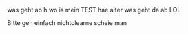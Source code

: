 was geht ab h wo is mein TEST
hae alter was geht da ab
LOL

BItte geh einfach nichtclearne scheie man 
